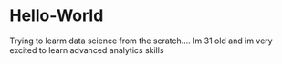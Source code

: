 # Hello-World
Trying to learm data science from the scratch....
Im 31 old and im very excited to learn advanced analytics skills 

